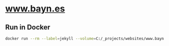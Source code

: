 # www.bayn.es

## Run in Docker

```bash
docker run --rm --label=jekyll --volume=C:/_projects/websites/www.bayn.es/argon-theme:/srv/jekyll -it -p 4000:4000 jekyll/jekyll jekyll serve
```
